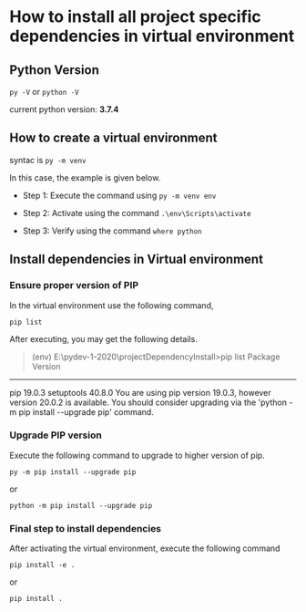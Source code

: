 # How to install all project specific dependencies in virtual environment

## Python Version

`py -V` or `python -V`

current python version: **3.7.4**

## How to create a virtual environment

syntac is `py -m venv` <enviornment name>

In this case, the example is given below.

* Step 1: Execute the command using `py -m venv env`

* Step 2: Activate using the command `.\env\Scripts\activate`

* Step 3: Verify using the command `where python`

## Install dependencies in Virtual environment

### Ensure proper version of PIP
In the virtual environment use the following command,

`pip list`

After executing, you may get the following details.

>(env) E:\pydev-1-2020\projectDependencyInstall>pip list
Package    Version
---------- -------
pip        19.0.3
setuptools 40.8.0
You are using pip version 19.0.3, however version 20.0.2 is available.
You should consider upgrading via the 'python -m pip install --upgrade pip' command.
>

### Upgrade PIP version
Execute the following command to upgrade to higher version of pip.

`py -m pip install --upgrade pip`

or

`python -m pip install --upgrade pip`

### Final step to install dependencies

After activating the virtual environment, execute the following command

`pip install -e .`

or

`pip install .`
